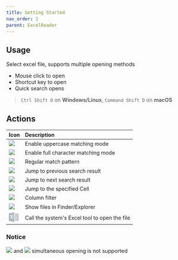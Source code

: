 ```yaml
---
title: Getting Started
nav_order: 1
parent: ExcelReader
---
```


## Usage

Select excel file, supports multiple opening methods

+ Mouse click to open
+ Shortcut key to open
+ Quick search opens

> `Ctrl Shift D` on **Windows/Linux**, `Command Shift D` on **macOS**

## Actions

| Icon        | Description          |
|:-------------|:------------------|
| ![](https://intellij-icons.jetbrains.design/icons/AllIcons/actions/matchCaseSelected.svg)            | Enable uppercase matching mode |
| ![](https://intellij-icons.jetbrains.design/icons/AllIcons/actions/wordsSelected.svg) | Enable full character matching mode   |
| ![](https://intellij-icons.jetbrains.design/icons/AllIcons/actions/regexSelected.svg)           | Regular match pattern      |
| ![](https://intellij-icons.jetbrains.design/icons/AllIcons/actions/previousOccurence.svg)           | Jump to previous search result |
| ![](https://intellij-icons.jetbrains.design/icons/AllIcons/actions/nextOccurence.svg)           | Jump to next search result |
| ![](https://intellij-icons.jetbrains.design/icons/AllIcons/graph/snapToGrid.svg)           | Jump to the specified Cell |
| ![](https://intellij-icons.jetbrains.design/icons/AllIcons/general/filter.svg)           | Column filter |
| ![](https://intellij-icons.jetbrains.design/icons/AllIcons/actions/menu-open.svg)           | Show files in Finder/Explorer |
| ![](icons/excel.svg)           | Call the system's Excel tool to open the file |

### Notice
![](https://intellij-icons.jetbrains.design/icons/AllIcons/actions/wordsSelected.svg) and ![](https://intellij-icons.jetbrains.design/icons/AllIcons/actions/regexSelected.svg) simultaneous opening is not supported
